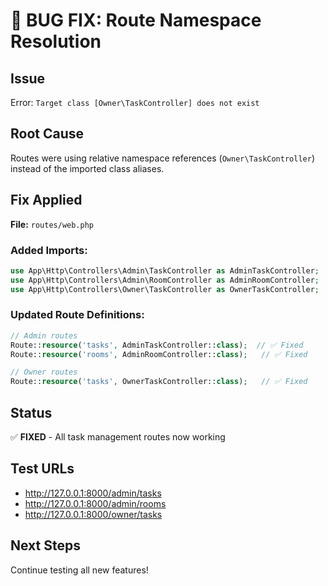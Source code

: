 # 🔧 BUG FIX: Route Namespace Resolution

## Issue
Error: `Target class [Owner\TaskController] does not exist`

## Root Cause
Routes were using relative namespace references (`Owner\TaskController`) instead of the imported class aliases.

## Fix Applied
**File:** `routes/web.php`

### Added Imports:
```php
use App\Http\Controllers\Admin\TaskController as AdminTaskController;
use App\Http\Controllers\Admin\RoomController as AdminRoomController;
use App\Http\Controllers\Owner\TaskController as OwnerTaskController;
```

### Updated Route Definitions:
```php
// Admin routes
Route::resource('tasks', AdminTaskController::class);  // ✅ Fixed
Route::resource('rooms', AdminRoomController::class);   // ✅ Fixed

// Owner routes  
Route::resource('tasks', OwnerTaskController::class);   // ✅ Fixed
```

## Status
✅ **FIXED** - All task management routes now working

## Test URLs
- http://127.0.0.1:8000/admin/tasks
- http://127.0.0.1:8000/admin/rooms
- http://127.0.0.1:8000/owner/tasks

## Next Steps
Continue testing all new features!
